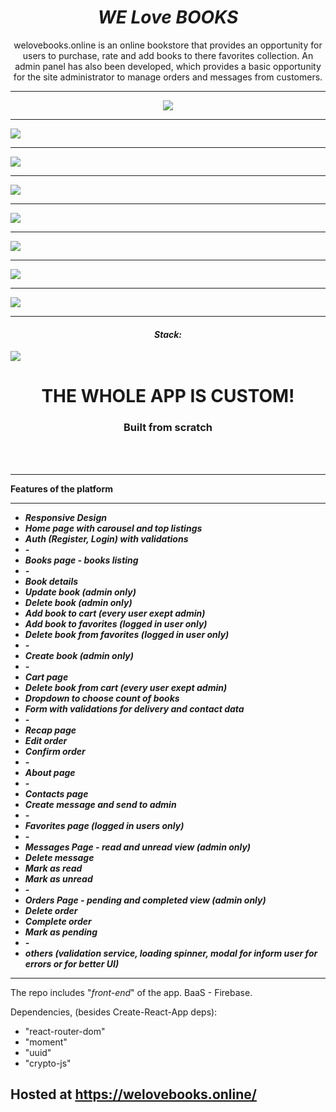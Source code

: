 <h1 align="center"><i>WE Love BOOKS</i></h1>

<p align="center"> welovebooks.online is an online bookstore that provides an opportunity for users to purchase, rate and add books to there favorites collection. An admin panel has also been developed, which provides a basic opportunity for the site administrator to manage orders and messages from customers.

</p>

<hr/>

<p align="center">
      <a href="https://welovebooks.online/">
    <img src="./images/home.jpg"/>
    <hr/>
    <img src="./images/Books.jpg"/>
    <hr/>
    <img src="./images/Details.jpg"/>
    <hr/>
    <img src="./images/About.jpg"/>
    <hr/>
    <img src="./images/Contacts.jpg"/>
    <hr/>
    <img src="./images/Cart.jpg"/>
    <hr/>
    <img src="./images/Orders.jpg"/>
    <hr/>
    <img src="./images/Messages.jpg"/>
    <hr/>
    </a>
<p>

<h4 align="center"><i>Stack: </i></h3>

<img align="center" src="./images/stack.jpg"/>

<h1 align="center">THE WHOLE APP IS CUSTOM!</h1>
<h3 align="center">Built from scratch</h3>

<br/><br/>

<hr/>

**Features of the platform**

<hr/>

- <i><b>Responsive Design</b></i>
- <i><b>Home page with carousel and top listings</b></i>
- <i><b>Auth (Register, Login) with validations</b></i>
- <i><b>-</b></i>
- <i><b>Books page - books listing</b></i>
- <i><b>-</b></i>
- <i><b>Book details</b></i>
- <i><b>Update book (admin only)</b></i>
- <i><b>Delete book (admin only)</b></i>
- <i><b>Add book to cart (every user exept admin)</b></i>
- <i><b>Add book to favorites (logged in user only)</b></i>
- <i><b>Delete book from favorites (logged in user only)</b></i>
- <i><b>-</b></i>
- <i><b>Create book (admin only)</b></i>
- <i><b>-</b></i>
- <i><b>Cart page</b></i>
- <i><b>Delete book from cart (every user exept admin)</b></i>
- <i><b>Dropdown to choose count of books</b></i>
- <i><b>Form with validations for delivery and contact data</b></i>
- <i><b>-</b></i>
- <i><b>Recap page</b></i>
- <i><b>Edit order</b></i>
- <i><b>Confirm order</b></i>
- <i><b>-</b></i>
- <i><b>About page</b></i>
- <i><b>-</b></i>
- <i><b>Contacts page</b></i>
- <i><b>Create message and send to admin</b></i>
- <i><b>-</b></i>
- <i><b>Favorites page (logged in users only)</b></i>
- <i><b>-</b></i>
- <i><b>Messages Page - read and unread view (admin only)</b></i>
- <i><b>Delete message</b></i>
- <i><b>Mark as read</b></i>
- <i><b>Mark as unread</b></i>
- <i><b>-</b></i>
- <i><b>Orders Page - pending and completed view (admin only)</b></i>
- <i><b>Delete order</b></i>
- <i><b>Complete order</b></i>
- <i><b>Mark as pending</b></i>
- <i><b>-</b></i>
- <i><b>others (validation service, loading spinner, modal for inform user for errors or for better UI)</b></i>

<hr/>

The repo includes "<i>front-end</i>" of the app. BaaS - Firebase.

Dependencies, (besides Create-React-App deps):

- "react-router-dom"
- "moment"
- "uuid"
- "crypto-js"

<h2>Hosted at <a href="https://welovebooks.online/"/>https://welovebooks.online/</h2>
